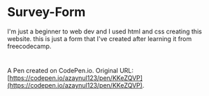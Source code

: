 # Survey-Form
I'm just a beginner to web dev and I used html and css creating this website. this is just a form that I've created after learning it from freecodecamp.
# 

A Pen created on CodePen.io. Original URL: [https://codepen.io/azaynul123/pen/KKeZQVP](https://codepen.io/azaynul123/pen/KKeZQVP).

